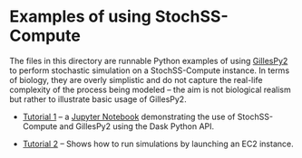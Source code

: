Examples of using StochSS-Compute
===========================

The files in this directory are runnable Python examples of using [GillesPy2](https://github.com/gillesPy2/GillesPy2) to perform stochastic simulation on a StochSS-Compute instance.  In terms of biology, they are overly simplistic and do not capture the real-life complexity of the process being modeled &ndash; the aim is not biological realism but rather to illustrate basic usage of GillesPy2.

* [Tutorial 1](Tutorial_1-Local.ipynb) &ndash; a [Jupyter Notebook](https://jupyter-notebook.readthedocs.io/en/stable/) demonstrating the use of StochSS-Compute and GillesPy2 using the Dask Python API.

* [Tutorial 2](Tutorial_2-AWS.ipynb) &ndash; Shows how to run simulations by launching an EC2 instance.